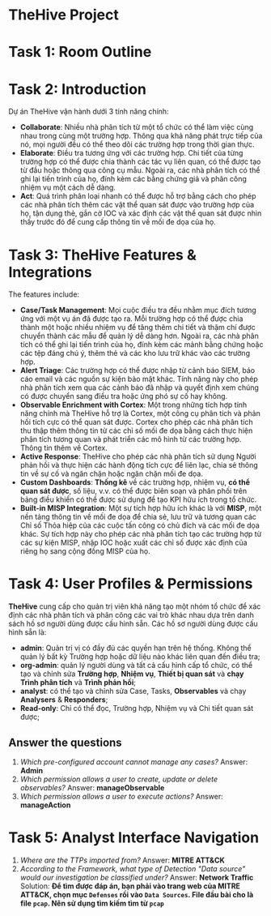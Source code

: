 # TheHive Project

# Task 1: Room Outline
# Task 2: Introduction
Dự án TheHive vận hành dưới 3 tính năng chính:
- **Collaborate**: Nhiều nhà phân tích từ một tổ chức có thể làm việc cùng nhau trong cùng một trường hợp. Thông qua khả năng phát trực tiếp của nó, mọi người đều có thể theo dõi các trường hợp trong thời gian thực.
- **Elaborate**: Điều tra tương ứng với các trường hợp. Chi tiết của từng trường hợp có thể được chia thành các tác vụ liên quan, có thể được tạo từ đầu hoặc thông qua công cụ mẫu. Ngoài ra, các nhà phân tích có thể ghi lại tiến trình của họ, đính kèm các bằng chứng giả và phân công nhiệm vụ một cách dễ dàng.
- **Act**: Quá trình phân loại nhanh có thể được hỗ trợ bằng cách cho phép các nhà phân tích thêm các vật thể quan sát được vào trường hợp của họ, tận dụng thẻ, gắn cờ IOC và xác định các vật thể quan sát được nhìn thấy trước đó để cung cấp thông tin về mối đe dọa của họ.

# Task 3: TheHive Features & Integrations
The features include:
- **Case/Task Management**: Mọi cuộc điều tra đều nhằm mục đích tương ứng với một vụ án đã được tạo ra. Mỗi trường hợp có thể được chia thành một hoặc nhiều nhiệm vụ để tăng thêm chi tiết và thậm chí được chuyển thành các mẫu để quản lý dễ dàng hơn. Ngoài ra, các nhà phân tích có thể ghi lại tiến trình của họ, đính kèm các mảnh bằng chứng hoặc các tệp đáng chú ý, thêm thẻ và các kho lưu trữ khác vào các trường hợp.
- **Alert Triage**: Các trường hợp có thể được nhập từ cảnh báo SIEM, báo cáo email và các nguồn sự kiện bảo mật khác. Tính năng này cho phép nhà phân tích xem qua các cảnh báo đã nhập và quyết định xem chúng có được chuyển sang điều tra hoặc ứng phó sự cố hay không.
- **Observable Enrichment with Cortex**: Một trong những tích hợp tính năng chính mà TheHive hỗ trợ là Cortex, một công cụ phân tích và phản hồi tích cực có thể quan sát được. Cortex cho phép các nhà phân tích thu thập thêm thông tin từ các chỉ số mối đe dọa bằng cách thực hiện phân tích tương quan và phát triển các mô hình từ các trường hợp. Thông tin thêm về Cortex.
- **Active Response**: TheHive cho phép các nhà phân tích sử dụng Người phản hồi và thực hiện các hành động tích cực để liên lạc, chia sẻ thông tin về sự cố và ngăn chặn hoặc ngăn chặn mối đe dọa.
- **Custom Dashboards**: **Thống kê** về các trường hợp, nhiệm vụ, **có thể quan sát được**, số liệu, v.v. có thể được biên soạn và phân phối trên bảng điều khiển có thể được sử dụng để tạo KPI hữu ích trong tổ chức.
- **Built-in MISP Integration**: Một sự tích hợp hữu ích khác là với **MISP**, một nền tảng thông tin về mối đe dọa để chia sẻ, lưu trữ và tương quan các Chỉ số Thỏa hiệp của các cuộc tấn công có chủ đích và các mối đe dọa khác. Sự tích hợp này cho phép các nhà phân tích tạo các trường hợp từ các sự kiện MISP, nhập IOC hoặc xuất các chỉ số được xác định của riêng họ sang cộng đồng MISP của họ.

# Task 4: User Profiles & Permissions
**TheHive** cung cấp cho quản trị viên khả năng tạo một nhóm tổ chức để xác định các nhà phân tích và phân công các vai trò khác nhau dựa trên danh sách hồ sơ người dùng được cấu hình sẵn.
Các hồ sơ người dùng được cấu hình sẵn là:
- **admin**: Quản trị vị có đầy đủ các quyền hạn trên hệ thống. Không thể quản lý bất kỳ Trường hợp hoặc dữ liệu nào khác liên quan đến điều tra;
- **org-admin**: quản lý người dùng và tất cả cấu hình cấp tổ chức, có thể tạo và chỉnh sửa **Trường hợp**, **Nhiệm vụ**, **Thiết bị quan sát** và **chạy Trình phân tích** và **Trình phản hồi**;
- **analyst**: có thể tạo và chỉnh sửa Case, Tasks, **Observables** và chạy **Analysers** & **Responders**;
- **Read-only**: Chỉ có thể đọc, Trường hợp, Nhiệm vụ và Chi tiết quan sát được;
## Answer the questions
1. *Which pre-configured account cannot manage any cases?*
Answer: **Admin**
2. *Which permission allows a user to create, update or delete observables?*
Answer: **manageObservable**
3. *Which permission allows a user to execute actions?*
Answer: **manageAction**
# Task 5: Analyst Interface Navigation
1. *Where are the TTPs imported from?*
Answer: **MITRE ATT&CK**
1. *According to the Framework, what type of Detection "Data source" would our investigation be classified under?*
Answer: **Network Traffic**
Solution: **Để tìm được đáp án, bạn phải vào trang web của MITRE ATT&CK, chọn mục `Defenses` rồi vào `Data Sources`. File đầu bài cho là file `pcap`. Nên sử dụng tìm kiếm tìm từ `pcap`**